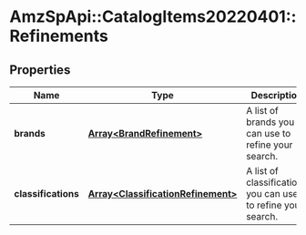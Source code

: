 # AmzSpApi::CatalogItems20220401::Refinements

## Properties
Name | Type | Description | Notes
------------ | ------------- | ------------- | -------------
**brands** | [**Array&lt;BrandRefinement&gt;**](BrandRefinement.md) | A list of brands you can use to refine your search. | 
**classifications** | [**Array&lt;ClassificationRefinement&gt;**](ClassificationRefinement.md) | A list of classifications you can use to refine your search. | 


